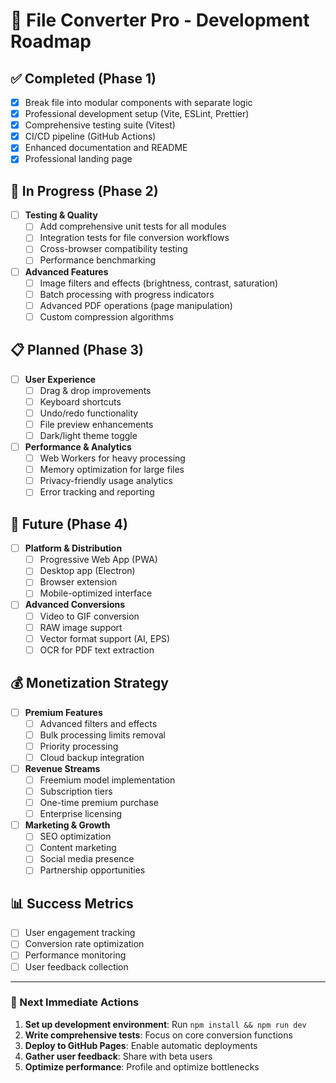 # 🚀 File Converter Pro - Development Roadmap

## ✅ Completed (Phase 1)
- [x] Break file into modular components with separate logic
- [x] Professional development setup (Vite, ESLint, Prettier)
- [x] Comprehensive testing suite (Vitest)
- [x] CI/CD pipeline (GitHub Actions)
- [x] Enhanced documentation and README
- [x] Professional landing page

## 🔄 In Progress (Phase 2)
- [ ] **Testing & Quality**
  - [ ] Add comprehensive unit tests for all modules
  - [ ] Integration tests for file conversion workflows
  - [ ] Cross-browser compatibility testing
  - [ ] Performance benchmarking

- [ ] **Advanced Features**
  - [ ] Image filters and effects (brightness, contrast, saturation)
  - [ ] Batch processing with progress indicators
  - [ ] Advanced PDF operations (page manipulation)
  - [ ] Custom compression algorithms

## 📋 Planned (Phase 3)
- [ ] **User Experience**
  - [ ] Drag & drop improvements
  - [ ] Keyboard shortcuts
  - [ ] Undo/redo functionality
  - [ ] File preview enhancements
  - [ ] Dark/light theme toggle

- [ ] **Performance & Analytics**
  - [ ] Web Workers for heavy processing
  - [ ] Memory optimization for large files
  - [ ] Privacy-friendly usage analytics
  - [ ] Error tracking and reporting

## 🎯 Future (Phase 4)
- [ ] **Platform & Distribution**
  - [ ] Progressive Web App (PWA)
  - [ ] Desktop app (Electron)
  - [ ] Browser extension
  - [ ] Mobile-optimized interface

- [ ] **Advanced Conversions**
  - [ ] Video to GIF conversion
  - [ ] RAW image support
  - [ ] Vector format support (AI, EPS)
  - [ ] OCR for PDF text extraction

## 💰 Monetization Strategy
- [ ] **Premium Features**
  - [ ] Advanced filters and effects
  - [ ] Bulk processing limits removal
  - [ ] Priority processing
  - [ ] Cloud backup integration

- [ ] **Revenue Streams**
  - [ ] Freemium model implementation
  - [ ] Subscription tiers
  - [ ] One-time premium purchase
  - [ ] Enterprise licensing

- [ ] **Marketing & Growth**
  - [ ] SEO optimization
  - [ ] Content marketing
  - [ ] Social media presence
  - [ ] Partnership opportunities

## 📊 Success Metrics
- [ ] User engagement tracking
- [ ] Conversion rate optimization
- [ ] Performance monitoring
- [ ] User feedback collection

---

### 🚀 Next Immediate Actions
1. **Set up development environment**: Run `npm install && npm run dev`
2. **Write comprehensive tests**: Focus on core conversion functions
3. **Deploy to GitHub Pages**: Enable automatic deployments
4. **Gather user feedback**: Share with beta users
5. **Optimize performance**: Profile and optimize bottlenecks